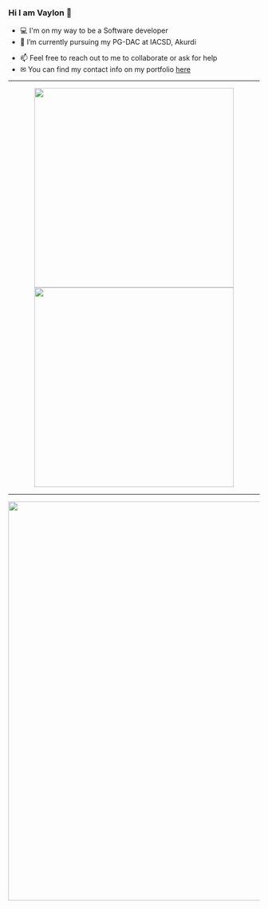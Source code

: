 ### Hi I am Vaylon 👋
 - 💻 I'm on my way to be a Software developer 
 - 🌱 I’m currently pursuing my PG-DAC at IACSD, Akurdi
<!--  - 🛠️ Currently working at Digisol Systems Limited  -->
<!--  - 🔍On the lookout for a job/internship -->
 - 📫 Feel free to reach out to me to collaborate or ask for help 
 - ✉ You can find my contact info on my portfolio [here](https://vaylonfernandes.netlify.app/)<br>
---
<p align="center">
  <img src="https://github-readme-stats.vercel.app/api?username=vaylon-fernandes&show_icons=true&theme=tokyonight" width="400">
  <img src="https://github-readme-streak-stats.herokuapp.com?user=vaylon-fernandes&theme=blueberry-duo&hide_border=true" width="400">
</p>
<hr>

<p align="center">
  <img src="https://github-profile-trophy.vercel.app/?username=vaylon-fernandes&&title=MultiLanguage,Repositories,PullRequest,Commit,Follwers&theme=onedark" width="800">
</p>
<!--[![GitHub Streak](https://github-readme-streak-stats.herokuapp.com?user=vaylon-fernandes&theme=blueberry-duo)](https://git.io/streak-stats)-->
<!--[!Vaylon's GitHub stats](https://github-readme-stats.vercel.app/api?username=vaylon-fernandes)](https://github.com/anuraghazra/github-readme-stats)-->
<!--![Vaylon's GitHub stats](https://github-readme-stats.vercel.app/api?username=vaylon-fernandes&layout=compact&show_icons=true&theme=transparent)
[![Top Langs](https://github-readme-stats.vercel.app/api/top-langs/?username=vaylon-fernandes&layout=compact&theme=transparent)](https://github.com/anuraghazra/github-readme-stats)-->

<!--[![trophy](https://github-profile-trophy.vercel.app/?username=vaylon-fernandes)](https://github.com/ryo-ma/github-profile-trophy)-->

<!--
**vaylon-fernandes/vaylon-fernandes** is a ✨ _special_ ✨ repository because its `README.md` (this file) appears on your GitHub profile.

Here are some ideas to get you started:

- 🔭 I’m currently working on ...
- 🌱 I’m currently learning ...
- 👯 I’m looking to collaborate on ...
- 🤔 I’m looking for help with ...
- 💬 Ask me about ...
- 📫 How to reach me: ...
- 😄 Pronouns: ...
- ⚡ Fun fact: ...
-->
